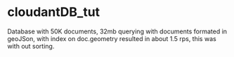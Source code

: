 # cloudantDB_tut

Database with 50K documents, 32mb
querying with documents formated in geoJSon, with index on doc.geometry
resulted in about 1.5 rps, this was with out sorting.
